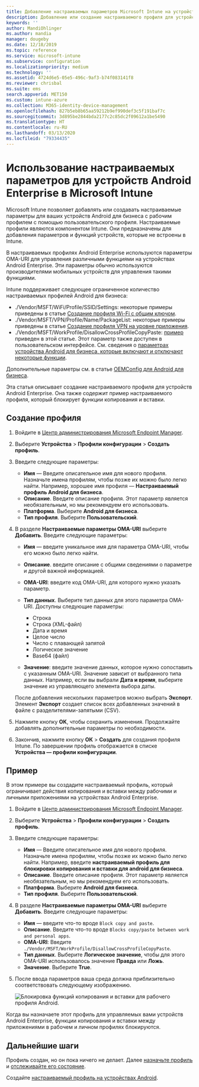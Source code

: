 ```yaml
---
title: Добавление настраиваемых параметров Microsoft Intune на устройства Android Enterprise — Azure | Документация Майкрософт
description: Добавление или создание настраиваемого профиля для устройств Android Enterprise в Microsoft Intune
keywords: ''
author: MandiOhlinger
ms.author: mandia
manager: dougeby
ms.date: 12/18/2019
ms.topic: reference
ms.service: microsoft-intune
ms.subservice: configuration
ms.localizationpriority: medium
ms.technology: ''
ms.assetid: 4724d6e5-05e5-496c-9af3-b74f083141f8
ms.reviewer: chrisbal
ms.suite: ems
search.appverid: MET150
ms.custom: intune-azure
ms.collection: M365-identity-device-management
ms.openlocfilehash: 827b5eb8b65aa59212b9ef990def3c5f191baf7c
ms.sourcegitcommit: 3d895be2844bda2177c2c85dc2f09612a1be5490
ms.translationtype: HT
ms.contentlocale: ru-RU
ms.lasthandoff: 03/13/2020
ms.locfileid: "79334435"
---
```

# <a name="use-custom-settings-for-android-enterprise-devices-in-microsoft-intune"></a>Использование настраиваемых параметров для устройств Android Enterprise в Microsoft Intune

Microsoft Intune позволяет добавлять или создавать настраиваемые параметры для ваших устройств Android для бизнеса с рабочим профилем с помощью пользовательского профиля. Настраиваемые профили являются компонентом Intune. Они предназначены для добавления параметров и функций устройств, которые не встроены в Intune.

В настраиваемых профилях Android Enterprise используются параметры OMA-URI для управления различными функциями на устройствах Android Enterprise. Эти параметры обычно используются производителями мобильных устройств для управления такими функциями.

Intune поддерживает следующее ограниченное количество настраиваемых профилей Android для бизнеса:

- ./Vendor/MSFT/WiFi/Profile/SSID/Settings: некоторые примеры приведены в статье [Создание профиля Wi-Fi с общим ключом](wi-fi-profile-shared-key.md).
- ./Vendor/MSFT/VPN/Profile/Name/PackageList: некоторые примеры приведены в статье [Создание профиля VPN на уровне приложения](android-pulse-secure-per-app-vpn.md).
- ./Vendor/MSFT/WorkProfile/DisallowCrossProfileCopyPaste: [пример](#example) приведен в этой статье. Этот параметр также доступен в пользовательском интерфейсе. См. сведения о [параметрах устройства Android для бизнеса, которые включают и отключают некоторые функции](device-restrictions-android-for-work.md).

Дополнительные параметры см. в статье [OEMConfig для Android для бизнеса](android-oem-configuration-overview.md).

Эта статья описывает создание настраиваемого профиля для устройств Android Enterprise. Она также содержит пример настраиваемого профиля, который блокирует функции копирования и вставки.

## <a name="create-the-profile"></a>Создание профиля

1. Войдите в [Центр администрирования Microsoft Endpoint Manager](https://go.microsoft.com/fwlink/?linkid=2109431).
2. Выберите **Устройства** > **Профили конфигурации** > **Создать профиль**.
3. Введите следующие параметры:

    - **Имя** — Введите описательное имя для нового профиля. Назначьте имена профилям, чтобы позже их можно было легко найти. Например, хорошее имя профиля — **Настраиваемый профиль Android для бизнеса**.
    - **Описание**. Введите описание профиля. Этот параметр является необязательным, но мы рекомендуем его использовать.
    - **Платформа**. Выберите **Android для бизнеса**.
    - **Тип профиля**. Выберите **Пользовательский**.

4. В разделе **Настраиваемые параметры OMA-URI** выберите **Добавить**. Введите следующие параметры:

    - **Имя** — введите уникальное имя для параметра OMA-URI, чтобы его можно было легко найти.
    - **Описание**. введите описание с общими сведениями о параметре и другой важной информацией.
    - **OMA-URI**: введите код OMA-URI, для которого нужно указать параметр.
    - **Тип данных**. Выберите тип данных для этого параметра OMA-URI. Доступны следующие параметры:

      - Строка
      - Строка (XML-файл)
      - Дата и время
      - Целое число
      - Число с плавающей запятой
      - Логическое значение
      - Base64 (файл)

    - **Значение**: введите значение данных, которое нужно сопоставить с указанным OMA-URI. Значение зависит от выбранного типа данных. Например, если вы выбрали **Дата и время**, выберите значение из управляющего элемента выбора даты.

    После добавления нескольких параметров можно выбрать **Экспорт**. Элемент **Экспорт** создает список всех добавленных значений в файле с разделителями-запятыми (CSV).

5. Нажмите кнопку **OK**, чтобы сохранить изменения. Продолжайте добавлять дополнительные параметры по необходимости.
6. Закончив, нажмите кнопку **ОК** > **Создать** для создания профиля Intune. По завершении профиль отображается в списке **Устройства — профили конфигурации**.

## <a name="example"></a>Пример

В этом примере вы создадите настраиваемый профиль, который ограничивает действия копирования и вставки между рабочими и личными приложениями на устройствах Android Enterprise.

1. Войдите в [Центр администрирования Microsoft Endpoint Manager](https://go.microsoft.com/fwlink/?linkid=2109431).
2. Выберите **Устройства** > **Профили конфигурации** > **Создать профиль**.
3. Введите следующие параметры:

    - **Имя** — Введите описательное имя для нового профиля. Назначьте имена профилям, чтобы позже их можно было легко найти. Например, введите **настраиваемый профиль для блокировки копирования и вставки для android для бизнеса**.
    - **Описание**. Введите описание профиля. Этот параметр является необязательным, но мы рекомендуем его использовать.
    - **Платформа**. Выберите **Android для бизнеса**.
    - **Тип профиля**. Выберите **Пользовательский**.

4. В разделе **Настраиваемые параметры OMA-URI** выберите **Добавить**. Введите следующие параметры:

    - **Имя** — введите что-то вроде `Block copy and paste`.
    - **Описание**. Введите что-то вроде `Blocks copy/paste between work and personal apps`.
    - **OMA-URI**: Введите `./Vendor/MSFT/WorkProfile/DisallowCrossProfileCopyPaste`.
    - **Тип данных**. Выберите **Логическое значение**, чтобы для этого OMA-URI использовалось значение **Правда** или **Ложь**.
    - **Значение**. Выберите **True**.

5. После ввода параметров ваша среда должна приблизительно соответствовать следующему изображению.

    ![Блокировка функций копирования и вставки для рабочего профиля Android.](./media/custom-settings-android-for-work/custom-policy-afw-copy-paste.png)

Когда вы назначаете этот профиль для управляемых вами устройств Android Enterprise, функции копирования и вставки между приложениями в рабочем и личном профилях блокируются.

## <a name="next-steps"></a>Дальнейшие шаги

Профиль создан, но он пока ничего не делает. Далее [назначьте профиль](device-profile-assign.md) и [отслеживайте его состояние](device-profile-monitor.md).

Создайте [настраиваемый профиль на устройствах Android](custom-settings-android.md).

